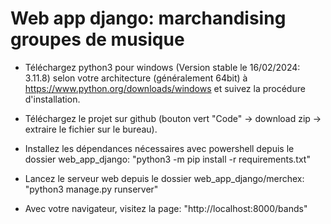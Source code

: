 # Web app django: marchandising groupes de musique

- Téléchargez python3 pour windows (Version stable le 16/02/2024: 3.11.8) selon votre architecture (généralement 64bit) 
à https://www.python.org/downloads/windows et suivez la procédure d'installation.

- Téléchargez le projet sur github (bouton vert "Code" -> download zip -> extraire le fichier sur le bureau).

- Installez les dépendances nécessaires avec powershell depuis le dossier web_app_django: "python3 -m pip install -r requirements.txt"

- Lancez le serveur web depuis le dossier web_app_django/merchex: "python3 manage.py runserver"

- Avec votre navigateur, visitez la page: "http://localhost:8000/bands"
